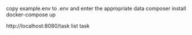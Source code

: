 copy example.env to .env and enter the appropriate data
composer install
docker-compose up

http://localhost:8080/task list task
